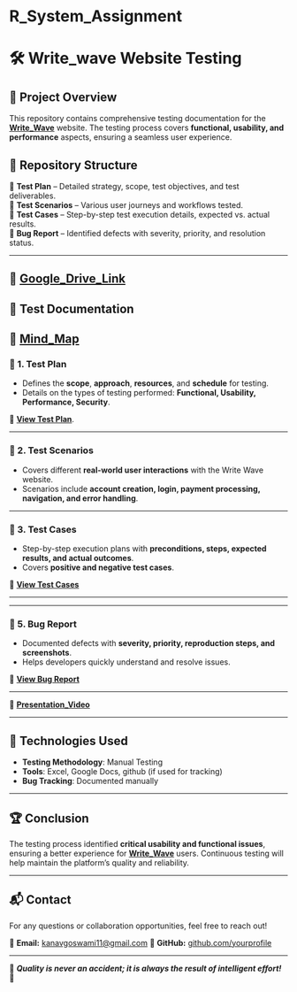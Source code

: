 # R_System_Assignment
# 🛠️ Write_wave Website Testing

## 📌 Project Overview  
This repository contains comprehensive testing documentation for the  **[Write_Wave](https://write-wave-gamma.vercel.app/)**   website. The testing process covers **functional, usability, and performance** aspects, ensuring a seamless user experience.  

## 📂 Repository Structure  
📁 **Test Plan** – Detailed strategy, scope, test objectives, and test deliverables.  
📁 **Test Scenarios** – Various user journeys and workflows tested.  
📁 **Test Cases** – Step-by-step test execution details, expected vs. actual results.  
📁 **Bug Report** – Identified defects with severity, priority, and resolution status.  

---
📄 **[Google_Drive_Link](https://drive.google.com/drive/folders/1YPMjARzb0uiO3BbRh1GTbcoIpgOUWmuZ?usp=sharing)**  
---

## 📑 Test Documentation  
📄 **[Mind_Map](https://drive.google.com/file/d/1PK3h7bpHtQuz9rHwog4z7ORpLRjnaqjj/view?usp=sharing)**  
---
### 🔹 1. Test Plan  
- Defines the **scope**, **approach**, **resources**, and **schedule** for testing.  
- Details on the types of testing performed: **Functional, Usability, Performance, Security**.  

📄 **[View Test Plan](https://docs.google.com/document/d/1vItk8jk-lSCEL6x1rqbxA-sIj-CUFVuM4vEMVF-cIcY/edit?usp=sharing)**. 

---

### 🔹 2. Test Scenarios  
- Covers different **real-world user interactions** with the Write Wave website.  
- Scenarios include **account creation, login, payment processing, navigation, and error handling**.  
 ---

### 🔹 3. Test Cases  
- Step-by-step execution plans with **preconditions, steps, expected results, and actual outcomes**.  
- Covers **positive and negative test cases**.  

📄 **[View Test Cases](https://docs.google.com/spreadsheets/d/1CJ-3KcuPCcRxxUsjzdjjpNiwMGDOg3QAM8wlu7953e0/edit?usp=sharing)**  

---
---

### 🔹 5. Bug Report  
- Documented defects with **severity, priority, reproduction steps, and screenshots**.  
- Helps developers quickly understand and resolve issues.  

📄 **[View Bug Report](https://docs.google.com/spreadsheets/d/17GDQvAg8pucQxarNkn4M0P6VQxcpsdvOjj64LgDCK5s/edit?usp=sharing)**  

---
📄 **[Presentation_Video]()**  

---

## 🚀 Technologies Used  
- **Testing Methodology**: Manual Testing  
- **Tools**: Excel, Google Docs, github (if used for tracking)  
- **Bug Tracking**: Documented manually  

---

## 🏆 Conclusion  
The testing process identified **critical usability and functional issues**, ensuring a better experience for **[Write_Wave](https://write-wave-gamma.vercel.app/)**  users. Continuous testing will help maintain the platform’s quality and reliability.  

---

## 📬 Contact  
For any questions or collaboration opportunities, feel free to reach out!  

📧 **Email:** kanavgoswami11@gmail.com
🔗 **GitHub:** [github.com/yourprofile](https://github.com/goswamikanav)  

---

🎯 _**Quality is never an accident; it is always the result of intelligent effort!**_ 🚀

